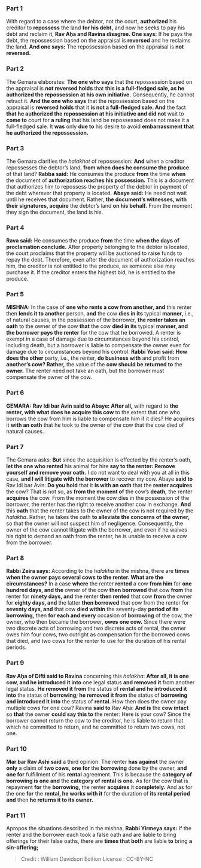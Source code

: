 
### Part 1
With regard to a case where the debtor, not the court, <b>authorized</b> his creditor to <b>repossess</b> the land <b>for his debt,</b> and now he seeks to pay his debt and reclaim it, <b>Rav Aḥa and Ravina disagree. One says:</b> If he pays the debt, the repossession based on the appraisal is <b>reversed</b> and he reclaims the land. <b>And one says:</b> The repossession based on the appraisal is <b>not reversed.</b>

### Part 2
The Gemara elaborates: <b>The one who says</b> that the repossession based on the appraisal is <b>not reversed holds</b> that <b>this is a full-fledged sale, as he authorized the repossession at his own initiative.</b> Consequently, he cannot retract it. <b>And the one who says</b> that the repossession based on the appraisal is <b>reversed holds</b> that it <b>is not a full-fledged sale. And</b> the fact <b>that he authorized the repossession at his initiative and did not</b> wait to <b>come to</b> court for <b>a ruling</b> that his land be repossessed does not make it a full-fledged sale. It <b>was</b> only <b>due to</b> his desire to avoid <b>embarrassment that he authorized the repossession.</b>

### Part 3
The Gemara clarifies the <i>halakhot</i> of repossession: <b>And</b> when a creditor repossesses the debtor’s land, <b>from when does he consume the produce</b> of that land? <b>Rabba said:</b> He consumes the produce <b>from</b> the time <b>when</b> the document of <b>authorization reaches his possession.</b> This is a document that authorizes him to repossess the property of the debtor in payment of the debt wherever that property is located. <b>Abaye said:</b> He need not wait until he receives that document. Rather, <b>the document’s witnesses, with their signatures, acquire</b> the debtor’s land <b>on his behalf.</b> From the moment they sign the document, the land is his.

### Part 4
<b>Rava said:</b> He consumes the produce <b>from</b> the time <b>when the days of proclamation conclude.</b> After property belonging to the debtor is located, the court proclaims that the property will be auctioned to raise funds to repay the debt. Therefore, even after the document of authorization reaches him, the creditor is not entitled to the produce, as someone else may purchase it. If the creditor enters the highest bid, he is entitled to the produce.

### Part 5
<strong>MISHNA:</strong> In the case of <b>one who rents a cow from another, and</b> this renter then <b>lends it to another</b> person, <b>and</b> the cow <b>dies in its</b> typical <b>manner,</b> i.e., of natural causes, in the possession of the borrower, <b>the renter takes an oath</b> to the owner of the cow <b>that</b> the cow <b>died in its</b> typical <b>manner, and the borrower pays the renter</b> for the cow that he borrowed. A renter is exempt in a case of damage due to circumstances beyond his control, including death, but a borrower is liable to compensate the owner even for damage due to circumstances beyond his control. <b>Rabbi Yosei said: How does the other</b> party, i.e., the renter, <b>do business with</b> and profit from <b>another’s cow? Rather,</b> the value of the <b>cow should be returned to</b> the <b>owner.</b> The renter need not take an oath, but the borrower must compensate the owner of the cow.

### Part 6
<strong>GEMARA:</strong> <b>Rav Idi bar Avin said to Abaye: After all,</b> with regard to <b>the renter, with what does he acquire this cow</b> to the extent that one who borrows the cow from him is liable to compensate him if it dies? He acquires it <b>with an oath</b> that he took to the owner of the cow that the cow died of natural causes.

### Part 7
The Gemara asks: <b>But</b> since the acquisition is effected by the renter’s oath, <b>let the one who rented</b> his animal for hire <b>say to the renter: Remove yourself and remove your oath.</b> I do not want to deal with you at all in this case, <b>and I will litigate with the borrower</b> to recover my cow. Abaye <b>said to</b> Rav Idi bar Avin: <b>Do you hold</b> that it <b>is with an oath</b> that the <b>renter acquires</b> the cow? That is not so, as <b>from the moment of</b> the cow’s <b>death,</b> the renter <b>acquires</b> the cow. From the moment the cow dies in the possession of the borrower, the renter has the right to receive another cow in exchange. <b>And</b> this <b>oath</b> that the renter takes to the owner of the cow is not required by the <i>halakha</i>. Rather, he takes the oath <b>to alleviate the concerns of the owner,</b> so that the owner will not suspect him of negligence. Consequently, the owner of the cow cannot litigate with the borrower, and even if he waives his right to demand an oath from the renter, he is unable to receive a cow from the borrower.

### Part 8
<b>Rabbi Zeira says:</b> According to the <i>halakha</i> in the mishna, there are <b>times when the owner pays several cows to the renter. What are the circumstances?</b> In a case <b>where</b> the renter <b>rented</b> a cow <b>from him</b> for <b>one hundred days, and the</b> owner of the cow <b>then borrowed</b> that cow <b>from</b> the renter for <b>ninety days, and</b> the renter <b>then rented</b> that cow <b>from</b> the owner for <b>eighty days, and</b> the latter <b>then borrowed</b> that cow from the renter for <b>seventy days, and</b> that cow <b>died within</b> the seventy-day <b>period of its borrowing,</b> then <b>for each and every</b> occasion of <b>borrowing</b> of the cow, the owner, who then became the borrower, <b>owes one cow.</b> Since there were two discrete acts of borrowing and two discrete acts of rental, the owner owes him four cows, two outright as compensation for the borrowed cows that died, and two cows for the renter to use for the duration of his rental periods.

### Part 9
<b>Rav Aḥa of Difti said to Ravina</b> concerning this <i>halakha</i>: <b>After all, it is one cow, and he introduced it into</b> one legal status <b>and removed it</b> from another legal status. <b>He removed it from</b> the status of <b>rental and he introduced it into</b> the status of <b>borrowing; he removed it from</b> the status of <b>borrowing and introduced it into</b> the status of <b>rental.</b> How then does the owner pay multiple cows for one cow? Ravina <b>said to</b> Rav Aḥa: <b>And is</b> the <b>cow intact</b> so <b>that</b> the owner <b>could say this to</b> the renter: Here is your cow? Since the borrower cannot return the cow to the creditor, he is liable to return that which he committed to return, and he committed to return two cows, not one.

### Part 10
<b>Mar bar Rav Ashi said</b> a third opinion: The renter <b>has against</b> the owner <b>only</b> a claim of <b>two cows, one for</b> the <b>borrowing</b> done by the owner, <b>and one for</b> fulfillment of his <b>rental</b> agreement. This is because the <b>category of borrowing is one and</b> the <b>category of rental is one.</b> As for the cow that is repayment <b>for</b> the <b>borrowing,</b> the renter <b>acquires</b> it <b>completely.</b> And as for the one <b>for</b> the <b>rental, he works with it</b> for the duration of <b>its rental period and</b> then <b>he returns it to its owner.</b>

### Part 11
Apropos the situations described in the mishna, <b>Rabbi Yirmeya says:</b> If the renter and the borrower each took a false oath and are liable to bring offerings for their false oaths, there are <b>times that both</b> are liable <b>to</b> bring <b>a sin-offering;</b>

>Credit : William Davidson Edition
>License : CC-BY-NC